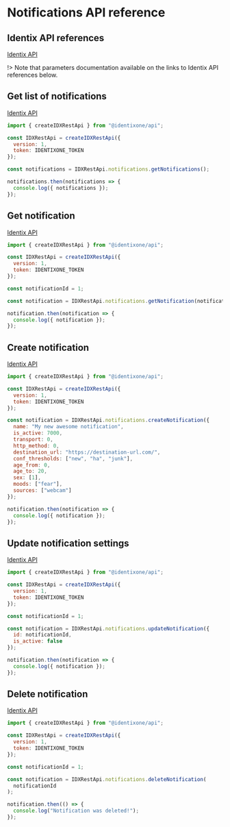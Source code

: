 # Notifications API reference

## Identix API references

[Identix API](https://kb.identix.one/#/notifications)

!> Note that parameters documentation available on the links to Identix API references below.

## Get list of notifications

[Identix API](https://kb.identix.one/#/notifications?id=request-of-list-of-notification-profiles)

```js
import { createIDXRestApi } from "@identixone/api";

const IDXRestApi = createIDXRestApi({
  version: 1,
  token: IDENTIXONE_TOKEN
});

const notifications = IDXRestApi.notifications.getNotifications();

notifications.then(notifications => {
  console.log({ notifications });
});
```

## Get notification

[Identix API](https://kb.identix.one/#/notifications?id=request-of-the-notification-profile-settings)

```js
import { createIDXRestApi } from "@identixone/api";

const IDXRestApi = createIDXRestApi({
  version: 1,
  token: IDENTIXONE_TOKEN
});

const notificationId = 1;

const notification = IDXRestApi.notifications.getNotification(notificationId);

notification.then(notification => {
  console.log({ notification });
});
```

## Create notification

[Identix API](https://kb.identix.one/#/notifications?id=creating-notification-profile)

```js
import { createIDXRestApi } from "@identixone/api";

const IDXRestApi = createIDXRestApi({
  version: 1,
  token: IDENTIXONE_TOKEN
});

const notification = IDXRestApi.notifications.createNotification({
  name: "My new awesome notification",
  is_active: 7000,
  transport: 0,
  http_method: 0,
  destination_url: "https://destination-url.com/",
  conf_thresholds: ["new", "ha", "junk"],
  age_from: 0,
  age_to: 20,
  sex: [1],
  moods: ["fear"],
  sources: ["webcam"]
});

notification.then(notification => {
  console.log({ notification });
});
```

## Update notification settings

[Identix API](https://kb.identix.one/#/notifications?id=changing-of-the-notification-profile-settings)

```js
import { createIDXRestApi } from "@identixone/api";

const IDXRestApi = createIDXRestApi({
  version: 1,
  token: IDENTIXONE_TOKEN
});

const notificationId = 1;

const notification = IDXRestApi.notifications.updateNotification({
  id: notificationId,
  is_active: false
});

notification.then(notification => {
  console.log({ notification });
});
```

## Delete notification

[Identix API](https://kb.identix.one/#/notifications?id=deleting-of-notification-profile)

```js
import { createIDXRestApi } from "@identixone/api";

const IDXRestApi = createIDXRestApi({
  version: 1,
  token: IDENTIXONE_TOKEN
});

const notificationId = 1;

const notification = IDXRestApi.notifications.deleteNotification(
  notificationId
);

notification.then(() => {
  console.log("Notification was deleted!");
});
```
